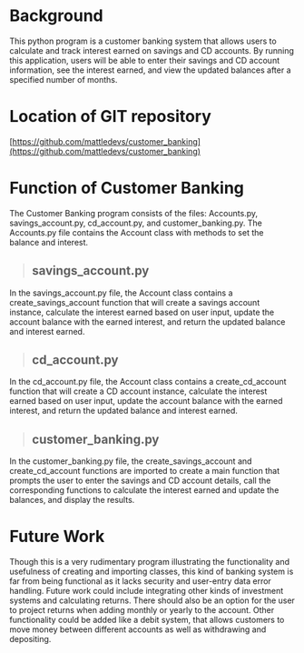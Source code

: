 # Background
This python program is a customer banking system that allows users to calculate and track interest earned on savings and CD accounts. By running this application, users will be able to enter their savings and CD account information, see the interest earned, and view the updated balances after a specified number of months.

# Location of GIT repository
[https://github.com/mattledevs/customer_banking](https://github.com/mattledevs/customer_banking)

# Function of Customer Banking
The Customer Banking program consists of the files: Accounts.py, savings_account.py, cd_account.py, and customer_banking.py. The Accounts.py file contains the Account class with methods to set the balance and interest.

> ## savings_account.py
In the savings_account.py file, the Account class contains a create_savings_account function that will create a savings account instance, calculate the interest earned based on user input, update the account balance with the earned interest, and return the updated balance and interest earned.

> ## cd_account.py
In the cd_account.py file, the Account class contains a create_cd_account function that will create a CD account instance, calculate the interest earned based on user input, update the account balance with the earned interest, and return the updated balance and interest earned.

> ## customer_banking.py
In the customer_banking.py file, the create_savings_account and create_cd_account functions are imported to create a main function that prompts the user to enter the savings and CD account details, call the corresponding functions to calculate the interest earned and update the balances, and display the results.

# Future Work
Though this is a very rudimentary program illustrating the functionality and usefulness of creating and importing classes, this kind of banking system is far from being functional as it lacks security and user-entry data error handling. Future work could include integrating other kinds of investment systems and calculating returns. There should also be an option for the user to project returns when adding monthly or yearly to the account. Other functionality could be added like a debit system, that allows customers to move money between different accounts as well as withdrawing and depositing. 

